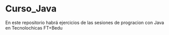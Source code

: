 # Curso_Java
En este repositorio habrá ejercicios de las sesiones de progracion con Java en Tecnolochicas FT+Bedu

